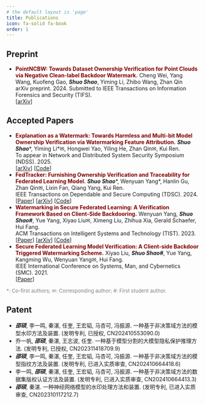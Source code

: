 ```yaml
---
# the default layout is 'page'
title: Publications
icon: fa-solid fa-book
order: 1
---
```


## Preprint

- <font color=Maroon><b>PointNCBW: Towards Dataset Ownership Verification for Point Clouds via Negative Clean-label Backdoor Watermark.</b></font>
  Cheng Wei, Yang Wang, Kuofeng Gao, ***Shuo Shao***, Yiming Li, Zhibo Wang, Zhan Qin<br>
  arXiv preprint. 2024. Submitted to IEEE Transactions on Information Forensics and Security (TIFS).<br>
  [[arXiv](https://arxiv.org/abs/2408.05500)]

## Accepted Papers

- <font color=Maroon><b>Explanation as a Watermark: Towards Harmless and Multi-bit Model Ownership Verification via Watermarking Feature Attribution.</b></font>
  ***Shuo Shao***\*, Yiming Li\*&#9993;, Hongwei Yao, Yiling He, Zhan Qin&#9993;, Kui Ren.<br>
  To appear in Network and Distributed System Security Symposium (NDSS). 2025.<br> 
  [[arXiv](https://arxiv.org/abs/2405.04825)] [[Code](https://github.com/shaoshuo-ss/EaaW)]
- <font color=Maroon><b>FedTracker: Furnishing Ownership Verification and Traceability for Federated Learning Model.</b></font>
  ***Shuo Shao***\*, Wenyuan Yang\*, Hanlin Gu, Zhan Qin&#9993;, Lixin Fan, Qiang Yang, Kui Ren.<br>
  IEEE Transactions on Dependable and Secure Computing (TDSC). 2024.<br>
  [[Paper](https://ieeexplore.ieee.org/document/10504977)] [[arXiv](https://arxiv.org/abs/2211.07160)] [[Code](https://github.com/shaoshuo-ss/FedTracker)]
- <font color=Maroon><b>Watermarking in Secure Federated Learning: A Verification Framework Based on Client-Side Backdooring.</b></font>
  Wenyuan Yang, ***Shuo Shao#***, Yue Yang, Xiyao Liu&#9993;, Ximeng Liu, Zhihua Xia, Gerald Schaefer, Hui Fang.<br>
  ACM Transactions on Intelligent Systems and Technology (TIST). 2023.<br>
  [[Paper](https://dl.acm.org/doi/full/10.1145/3630636)] [[arXiv](https://arxiv.org/abs/2211.07138)] [[Code](https://github.com/shaoshuo-ss/Watermark-Secure-FL)]
- <font color=Maroon><b>Secure Federated Learning Model Verification: A Client-side Backdoor Triggered Watermarking Scheme.</b></font>
  Xiyao Liu, ***Shuo Shao#***, Yue Yang, Kangming Wu, Wenyuan Yang&#9993;, Hui Fang.<br>
  IEEE International Conference on Systems, Man, and Cybernetics (SMC). 2021.<br>
  [[Paper](https://ieeexplore.ieee.org/abstract/document/9658998/)]

<span style="color: gray;font-size: small;">*: Co-first authors; &#9993;: Corresponding author; #: First student author.</span>

## Patent

- ***邵硕***, 李一鸣, 秦湛, 任奎, 王宏韬, 马杏可, 冯振源. 一种基于非决策域方法的模型水印方法及装置. (发明专利, 已授权, CN202410553090.0)
- 乔一帆, ***邵硕***, 秦湛, 王志波, 任奎. 一种基于模型分割的大模型隐私保护推理方法. (发明专利, 已授权, CN202311418709.9)
- ***邵硕***, 李一鸣, 秦湛, 任奎, 王宏韬, 马杏可, 冯振源. 一种基于非决策域方法的模型指纹方法及装置. (发明专利, 已进入实质审查, CN202410664418.6)
- 李一鸣, ***邵硕***, 秦湛, 任奎, 王宏韬, 马杏可, 冯振源. 一种基于非决策域方法的数据集版权认证方法及装置. (发明专利, 已进入实质审查, CN202410664413.3)
- ***邵硕***, 秦湛. 一种神经网络模型的水印处理方法和装置. (发明专利, 已进入实质审查, CN202310117212.7)
